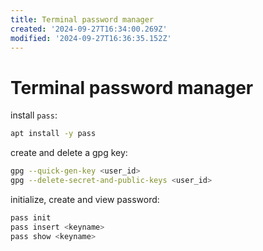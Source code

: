 ```yaml
---
title: Terminal password manager
created: '2024-09-27T16:34:00.269Z'
modified: '2024-09-27T16:36:35.152Z'
---
```


# Terminal password manager

install `pass`:

```bash
apt install -y pass
```

create and delete a gpg key:

```bash
gpg --quick-gen-key <user_id>
gpg --delete-secret-and-public-keys <user_id> 
```

initialize, create and view password:

```bash
pass init
pass insert <keyname>
pass show <keyname>
```
